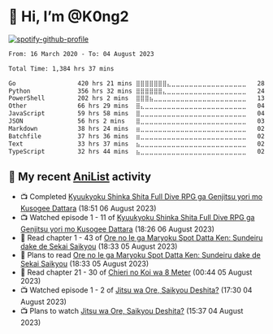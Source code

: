 # 👋 Hi, I’m @K0ng2

[![spotify-github-profile](https://spotify-github-profile.vercel.app/api/view?uid=kongpop&cover_image=true&theme=default&show_offline=false&background_color=121212&interchange=false&bar_color=53b14f&bar_color_cover=true)](https://open.spotify.com/user/kongpop)

<!--START_SECTION:waka-->

```txt
From: 16 March 2020 - To: 04 August 2023

Total Time: 1,384 hrs 37 mins

Go                 420 hrs 21 mins ⣿⣿⣿⣿⣿⣿⣿⣄⣀⣀⣀⣀⣀⣀⣀⣀⣀⣀⣀⣀⣀⣀⣀⣀⣀   28.97 %
Python             356 hrs 32 mins ⣿⣿⣿⣿⣿⣿⣄⣀⣀⣀⣀⣀⣀⣀⣀⣀⣀⣀⣀⣀⣀⣀⣀⣀⣀   24.57 %
PowerShell         202 hrs 2 mins  ⣿⣿⣿⣦⣀⣀⣀⣀⣀⣀⣀⣀⣀⣀⣀⣀⣀⣀⣀⣀⣀⣀⣀⣀⣀   13.92 %
Other              66 hrs 29 mins  ⣿⣄⣀⣀⣀⣀⣀⣀⣀⣀⣀⣀⣀⣀⣀⣀⣀⣀⣀⣀⣀⣀⣀⣀⣀   04.58 %
JavaScript         59 hrs 58 mins  ⣿⣀⣀⣀⣀⣀⣀⣀⣀⣀⣀⣀⣀⣀⣀⣀⣀⣀⣀⣀⣀⣀⣀⣀⣀   04.13 %
JSON               56 hrs 2 mins   ⣿⣀⣀⣀⣀⣀⣀⣀⣀⣀⣀⣀⣀⣀⣀⣀⣀⣀⣀⣀⣀⣀⣀⣀⣀   03.86 %
Markdown           38 hrs 24 mins  ⣶⣀⣀⣀⣀⣀⣀⣀⣀⣀⣀⣀⣀⣀⣀⣀⣀⣀⣀⣀⣀⣀⣀⣀⣀   02.65 %
Batchfile          37 hrs 36 mins  ⣶⣀⣀⣀⣀⣀⣀⣀⣀⣀⣀⣀⣀⣀⣀⣀⣀⣀⣀⣀⣀⣀⣀⣀⣀   02.59 %
Text               33 hrs 37 mins  ⣦⣀⣀⣀⣀⣀⣀⣀⣀⣀⣀⣀⣀⣀⣀⣀⣀⣀⣀⣀⣀⣀⣀⣀⣀   02.32 %
TypeScript         32 hrs 44 mins  ⣦⣀⣀⣀⣀⣀⣀⣀⣀⣀⣀⣀⣀⣀⣀⣀⣀⣀⣀⣀⣀⣀⣀⣀⣀   02.26 %
```

<!--END_SECTION:waka-->

## 🌸 My recent [AniList](https://anilist.co/user/KONG/) activity

<!-- ANILIST_ACTIVITY:start -->

-   📺 Completed [Kyuukyoku Shinka Shita Full Dive RPG ga Genjitsu yori mo Kusogee Dattara](https://anilist.co/anime/126791) (18:51 06 August 2023)
-   📺 Watched episode 1 - 11 of [Kyuukyoku Shinka Shita Full Dive RPG ga Genjitsu yori mo Kusogee Dattara](https://anilist.co/anime/126791) (18:26 06 August 2023)
-   📖 Read chapter 1 - 43 of [Ore no Ie ga Maryoku Spot Datta Ken: Sundeiru dake de Sekai Saikyou](https://anilist.co/manga/97240) (18:33 05 August 2023)
-   📖 Plans to read [Ore no Ie ga Maryoku Spot Datta Ken: Sundeiru dake de Sekai Saikyou](https://anilist.co/manga/97240) (18:33 05 August 2023)
-   📖 Read chapter 21 - 30 of [Chieri no Koi wa 8 Meter](https://anilist.co/manga/155228) (00:44 05 August 2023)
-   📺 Watched episode 1 - 2 of [Jitsu wa Ore, Saikyou Deshita?](https://anilist.co/anime/154391) (17:30 04 August 2023)
-   📺 Plans to watch [Jitsu wa Ore, Saikyou Deshita?](https://anilist.co/anime/154391) (15:37 04 August 2023)

<!-- ANILIST_ACTIVITY:end -->
